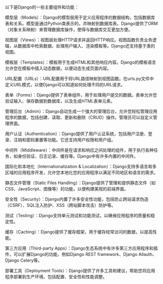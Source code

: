 以下是Django的一些主要组件和功能：

模型层（Models）：Django的模型层用于定义应用程序的数据结构，包括数据库表和关系。模型是通过Python类表示的，并映射到数据库表。Django提供了ORM（对象关系映射）来管理数据库操作，使得与数据库交互更加方便。

视图层（Views）：视图层处理HTTP请求并返回HTTP响应。视图函数负责业务逻辑，从数据库中检索数据、处理用户输入、渲染模板等。Django还支持基于类的视图。

模板层（Templates）：模板用于生成HTML和其他响应内容。Django的模板语言允许您在模板中插入动态数据，以便动态生成页面内容。

URL配置（URLs）：URL配置用于将URL路径映射到视图函数。在urls.py文件中定义URL模式，以便Django可以知道如何处理不同的URL请求。

表单（Forms）：Django提供了表单组件，用于处理用户提交的数据。表单允许您验证输入、保存数据到数据库，以及生成HTML表单元素。

管理后台（Admin）：Django自动生成一个强大的管理后台，允许您轻松管理应用程序的数据，包括创建、读取、更新和删除（CRUD）操作。管理员可以自定义管理界面。

用户认证（Authentication）：Django提供了用户认证系统，包括用户注册、登录、注销和密码重置等功能。它还支持用户权限和用户组。

中间件（Middleware）：中间件是在请求和响应之间处理的组件，用于执行各种任务，如身份验证、日志记录、缓存等。Django中有许多内置的中间件。

国际化和本地化（Internationalization & Localization）：Django支持多语言和多区域的应用程序开发，允许您本地化您的应用程序以满足不同地区和语言的需求。

静态文件管理（Static Files Handling）：Django提供了管理和提供静态文件（如CSS、JavaScript、图像等）的功能，以便构建美观的前端界面。

安全性（Security）：Django内置了许多安全性功能，包括防止跨站请求伪造（CSRF）、SQL注入防护、XSS（跨站脚本攻击）防护等。

测试（Testing）：Django支持单元测试和功能测试，以确保应用程序的质量和稳定性。

缓存（Caching）：Django提供了缓存框架，用于缓存经常访问的数据，以提高性能。

第三方应用（Third-party Apps）：Django生态系统中有许多第三方应用程序和插件，可以扩展Django的功能，例如Django REST framework、Django Allauth、Django Celery等。

部署工具（Deployment Tools）：Django提供了许多工具和建议，帮助您将应用程序部署到生产环境，包括配置、安全性和性能调整。
